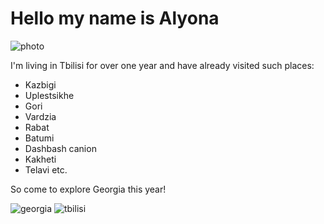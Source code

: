 # Hello my name is Alyona
![photo](https://thumb.tildacdn.com/tild3532-3931-4162-b839-663361663362/-/resize/546x/-/format/webp/noroot.png)

I'm living in Tbilisi for over one year and have already visited such places:

 - Kazbigi
 - Uplestsikhe
 - Gori
 - Vardzia
 - Rabat
 - Batumi
 - Dashbash canion
 - Kakheti
 - Telavi etc.
  
  So come to explore Georgia this year!

  ![georgia](https://images.unsplash.com/photo-1563284223-333497472e88?ixlib=rb-4.0.3&ixid=MnwxMjA3fDB8MHxzZWFyY2h8M3x8Z2VvcmdpYXxlbnwwfHwwfHw%3D&w=1000&q=80)
  ![tbilisi](https://b1481311.smushcdn.com/1481311/wp-content/uploads/2018/08/Georgia-Photography-5-800x533.jpg?lossy=0&strip=0&webp=1)
